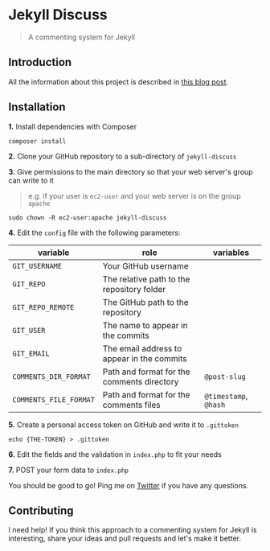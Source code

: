 # Jekyll Discuss
> A commenting system for Jekyll

## Introduction

All the information about this project is described in [this blog post](https://eduardoboucas.com/blog/2015/05/11/rethinking-the-commenting-system-for-my-jekyll-site.html).

## Installation

**1.** Install dependencies with Composer

`composer install`

**2.** Clone your GitHub repository to a sub-directory of `jekyll-discuss`

**3.** Give permissions to the main directory so that your web server's group can write to it

> e.g. if your user is `ec2-user` and your web server is on the group `apache`

`sudo chown -R ec2-user:apache jekyll-discuss`

**4.** Edit the `config` file with the following parameters:

| variable                 | role                                            | variables             |
|--------------------------|-------------------------------------------------|-----------------------|
| `GIT_USERNAME`           |  Your GitHub username                           |                       |
| `GIT_REPO`               |  The relative path to the repository folder     |                       |
| `GIT_REPO_REMOTE`        |  The GitHub path to the repository              |                       |
| `GIT_USER`               |  The name to appear in the commits              |                       |
| `GIT_EMAIL`              |  The email address to appear in the commits     |                       |
| `COMMENTS_DIR_FORMAT`    |  Path and format for the comments directory     | `@post-slug`          |
| `COMMENTS_FILE_FORMAT`   |  Path and format for the comments files         | `@timestamp`, `@hash` | 

**5.** Create a personal access token on GitHub and write it to `.gittoken`

`echo {THE-TOKEN} > .gittoken`

**6.** Edit the fields and the validation in `index.php` to fit your needs

**7.** POST your form data to `index.php`

You should be good to go! Ping me on [Twitter](https://twitter.com/eduardoboucas) if you have any questions.

## Contributing

I need help! If you think this approach to a commenting system for Jekyll is interesting, share your ideas and pull requests and let's make it better.
